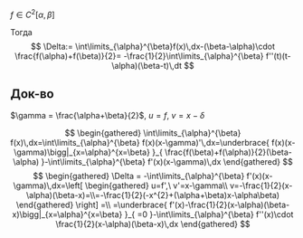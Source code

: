 $f \in C^{2}[\alpha, \beta]$

Тогда 
$$
\Delta:= \int\limits_{\alpha}^{\beta}f(x)\,dx-(\beta-\alpha)\cdot \frac{f(\alpha)+f(\beta)}{2}= -\frac{1}{2}\int\limits_{\alpha}^{\beta} f''(t)(t-\alpha)(\beta-t)\,dt
$$
## Док-во

$\gamma = \frac{\alpha+\beta}{2}$, $u=f,\ v=x-\delta$

$$
\begin{gathered}
\int\limits_{\alpha}^{\beta} f(x)\,dx=\int\limits_{\alpha}^{\beta} f(x)(x-\gamma)'\,dx=\underbrace{ f(x)(x-\gamma)\bigg|_{x=\alpha}^{x=\beta} }_{ \frac{f(\beta)+f(\alpha)}{2}(\beta-\alpha) }-\int\limits_{\alpha}^{\beta} f'(x)(x-\gamma)\,dx
\end{gathered}
$$
$$
\begin{gathered}
\Delta = -\int\limits_{\alpha}^{\beta} f'(x)(x-\gamma)\,dx=\left[ \begin{gathered}
u=f',\ v'=x-\gamma\\
v=-\frac{1}{2}(x-\alpha)(\beta-x)=\\=-\frac{1}{2}(-x^{2}+(\alpha+\beta)x-\alpha\beta)
\end{gathered} \right] =\\
=\underbrace{ f'(x)-\frac{1}{2}(x-\alpha)(\beta-x)\bigg|_{x=\alpha}^{x=\beta} }_{ =0 }-\int\limits_{\alpha}^{\beta} f''(x)\cdot \frac{1}{2}(x-\alpha)(\beta-x)\,dx
\end{gathered}
$$
